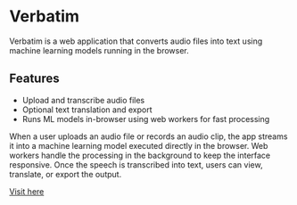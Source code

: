 # Verbatim

Verbatim is a web application that converts audio files into text using machine learning models running in the browser.

## Features
- Upload and transcribe audio files
- Optional text translation and export
- Runs ML models in-browser using web workers for fast processing

When a user uploads an audio file or records an audio clip, the app streams it into a machine learning model executed directly in the browser. Web workers handle the processing in the background to keep the interface responsive. Once the speech is transcribed into text, users can view, translate, or export the output.

[Visit here](https://mayank-surti.github.io/Verbatim/)
